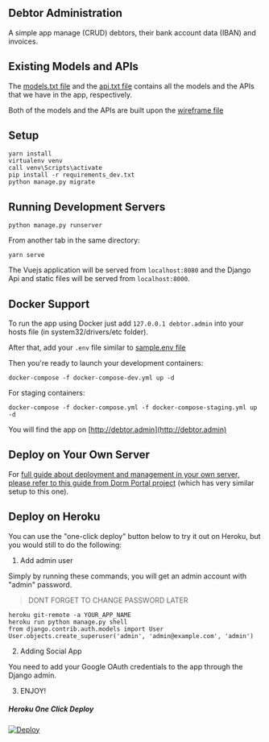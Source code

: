 ## Debtor Administration

A simple app  manage (CRUD) debtors, their bank account data (IBAN) and invoices.

## Existing Models and APIs

The [models.txt file](./thoughts/models.txt) and the [api.txt file](./thoughts/api.txt) contains all the models and the APIs that we have in the app, respectively.

Both of the models and the APIs are built upon the [wireframe file](./thoughts/wireframe.jpg)

## Setup

```
yarn install
virtualenv venv
call venv\Scripts\activate
pip install -r requirements_dev.txt
python manage.py migrate
```

## Running Development Servers

```
python manage.py runserver
```

From another tab in the same directory:

```
yarn serve
```

The Vuejs application will be served from `localhost:8080` and the Django Api
and static files will be served from `localhost:8000`.

## Docker Support

To run the app using Docker just add `127.0.0.1 debtor.admin` into your hosts file (in system32/drivers/etc folder).

After that, add your `.env` file similar to [sample.env file](./sample.env)

Then you're ready to launch your development containers:

```
docker-compose -f docker-compose-dev.yml up -d
```

For staging containers:

```
docker-compose -f docker-compose.yml -f docker-compose-staging.yml up -d
```

You will find the app on [http://debtor.admin](http://debtor.admin)

## Deploy on Your Own Server

For [full guide about deployment and management in your own server, please refer to this guide from Dorm Portal project](https://coretabs.github.io/dorm-portal/#/) (which has very similar setup to this one).

## Deploy on Heroku

You can use the "one-click deploy" button below to try it out on Heroku, but you would still to do the following:

1. Add admin user

Simply by running these commands, you will get an admin account with "admin" password.

> DONT FORGET TO CHANGE PASSWORD LATER

```
heroku git-remote -a YOUR_APP_NAME
heroku run python manage.py shell
from django.contrib.auth.models import User
User.objects.create_superuser('admin', 'admin@example.com', 'admin')
```

2. Adding Social App

You need to add your Google OAuth credentials to the app through the Django admin.

3. ENJOY!


##### Heroku One Click Deploy

[![Deploy](https://www.herokucdn.com/deploy/button.svg)](https://heroku.com/deploy?template=https://github.com/yaseralnajjar/debtor-administrator)
